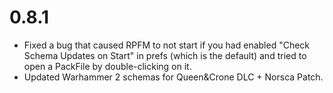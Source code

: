 # 0.8.1

- Fixed a bug that caused RPFM to not start if you had enabled "Check Schema Updates on Start" in prefs (which is the default) and tried to open a PackFile by double-clicking on it.
- Updated Warhammer 2 schemas for Queen&Crone DLC + Norsca Patch.
